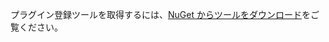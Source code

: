 プラグイン登録ツールを取得するには、[NuGet からツールをダウンロード](../developer/common-data-service/download-tools-nuget.md)をご覧ください。